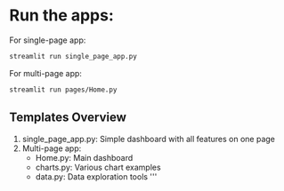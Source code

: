 # Run the apps:

For single-page app:
```bash
streamlit run single_page_app.py
```

For multi-page app:
```bash
streamlit run pages/Home.py
``` 

## Templates Overview

1. single_page_app.py: Simple dashboard with all features on one page
2. Multi-page app:
   - Home.py: Main dashboard
   - charts.py: Various chart examples
   - data.py: Data exploration tools
'''